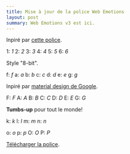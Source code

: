 ```yaml
---
title: Mise à jour de la police Web Emotions
layout: post
summary: Web Emotions v3 est ici.
---
```

Inpiré par [cette police](http://www.dafont.com/fr/emoticons.font).
  <p class="font-example">
    <span>1:
      <i class="emo medium">1</i>
    </span>
    <span>2:
      <i class="emo medium">2</i>
    </span>
    <span>3:
      <i class="emo medium">3</i>
    </span>
    <span>4:
      <i class="emo medium">4</i>
    </span>
    <span>5:
      <i class="emo medium">5</i>
    </span>
    <span>6:
      <i class="emo medium">6</i>
    </span>
  </p>

  Style "8-bit".

  <p class="font-example">
    <span>f:
      <i class="emo medium">f</i>
    </span>
    <span>a:
      <i class="emo medium">a</i>
    </span>
    <span>b:
      <i class="emo medium">b</i>
    </span>
    <span>c:
      <i class="emo medium">c</i>
    </span>
    <span>d:
      <i class="emo medium">d</i>
    </span>
    <span>e:
      <i class="emo medium">e</i>
    </span>
    <span>g:
      <i class="emo medium">g</i>
    </span>
  </p>

  Inpiré par [material design de Google](https://material.io/icons/).

  <p class="font-example">
    <span>F:
      <i class="emo medium">F</i>
    </span>
    <span>A:
      <i class="emo medium">A</i>
    </span>
    <span>B:
      <i class="emo medium">B</i>
    </span>
    <span>C:
      <i class="emo medium">C</i>
    </span>
    <span>D:
      <i class="emo medium">D</i>
    </span>
    <span>E:
      <i class="emo medium">E</i>
    </span>
    <span>G:
      <i class="emo medium">G</i>
    </span>
  </p>

__Tumbs-up__ pour tout le monde!

  <p class="font-example">
    <span>k:
      <i class="emo medium">k</i>
    </span>
    <span>l:
      <i class="emo medium">l</i>
    </span>
    <span>m:
      <i class="emo medium">m</i>
    </span>
    <span>n:
      <i class="emo medium">n</i>
    </span>
  </p>

  <p class="font-example">
    <span>o:
      <i class="emo medium">o</i>
    </span>
    <span>p:
      <i class="emo medium">p</i>
    </span>
    <span>O:
      <i class="emo medium">O</i>
    </span>
    <span>P:
      <i class="emo medium">P</i>
    </span>
  </p>

[Télécharger la police](/assets/fonts/web-emotions-3.zip).

